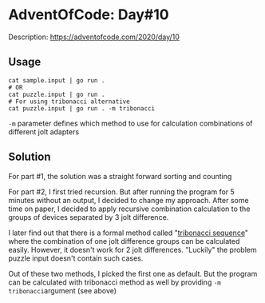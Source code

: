 # AdventOfCode: Day#10

Description: https://adventofcode.com/2020/day/10

## Usage

```
cat sample.input | go run .
# OR
cat puzzle.input | go run .
# For using tribonacci alternative
cat puzzle.input | go run . -m tribonacci
```

`-m` parameter defines which method to use for calculation combinations of different jolt adapters

## Solution
For part #1, the solution was a straight forward sorting and counting

For part #2, I first tried recursion. But after running the program for 5 minutes without an output, I decided to change my approach. After some time on paper, I decided to apply recursive combination calculation to the groups of devices separated by 3 jolt difference.

I later find out that there is a formal method called "[tribonacci sequence](https://www.wolframalpha.com/input/?i=tribonacci+sequence)" where the combination of one jolt difference groups can be calculated easily. However, it doesn't work for 2 jolt differences. "Luckily" the problem puzzle input doesn't contain such cases.

Out of these two methods, I picked the first one as default. But the program can be calculated with tribonacci method as well by providing `-m tribonacci`argument (see above)
